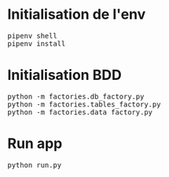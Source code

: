 # Initialisation de l'env
<pre>
pipenv shell
pipenv install
</pre>

# Initialisation BDD
<pre>
python -m factories.db_factory.py
python -m factories.tables_factory.py
python -m factories.data_factory.py
</pre>

# Run app
<pre>
python run.py
</pre>
